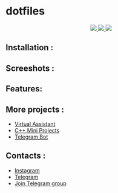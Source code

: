 
# dotfiles

<p align="center">
	<a href="https://github.com/vishal2376/dotfiles/issues">
	<img src="https://img.shields.io/github/issues/vishal2376/dotfiles"/>
	</a>
	<a href="https://github.com/vishal2376/dotfiles/stargazers">
	<img src="https://img.shields.io/github/stars/vishal2376/dotfiles"/>
	</a>
	<a href="https://github.com/vishal2376/dotfiles/blob/master/LICENSE">
	<img src="https://img.shields.io/github/license/vishal2376/dotfiles"/>
	</a>
</p>

## Installation :

## Screeshots :

## Features:

## More projects : 

 - [Virtual Assistant](https://github.com/vishal2376/virtual-assistant)
 - [C++ Mini Projects](https://github.com/vishal2376/cpp-mini-projects)
 - [Telegram Bot](https://github.com/vishal2376/telegram-bot)


## Contacts :  

 - [Instagram](https://www.instagram.com/vishal_2376/)
 - [Telegram](https://t.me/vishal2376/)
 - [Join Telegram group](https://t.me/cppwithtricks)